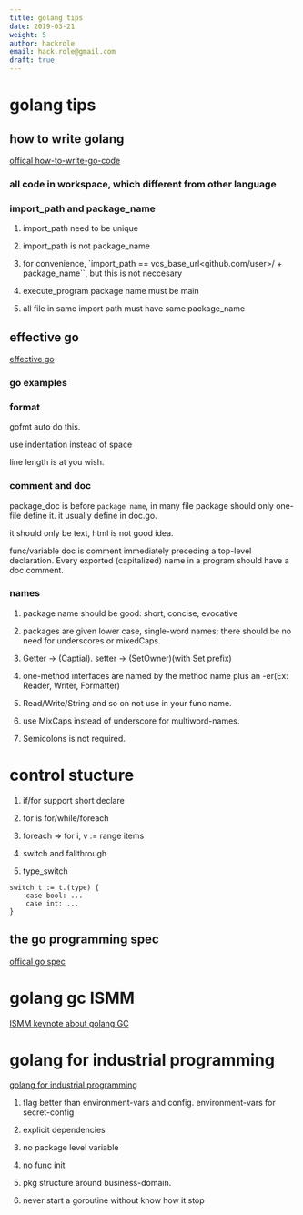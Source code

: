 ```yaml
---
title: golang tips
date: 2019-03-21
weight: 5
author: hackrole
email: hack.role@gmail.com
draft: true
---
```


# golang tips


## how to write golang

[offical how-to-write-go-code](https://golang.org/doc/code.html)

### all code in workspace, which different from other language


### import_path and package_name

1) import_path need to be unique

2) import_path is not package_name

3) for convenience, `import_path == vcs_base_url<github.com/user>/ + package_name``, but this is not neccesary

4) execute_program package name must be main

5) all file in same import path must have same package_name


## effective go

[effective go](https://golang.org/doc/effective_go.html#names)

### go examples

### format
gofmt auto do this.

use indentation instead of space

line length is at you wish.

### comment and doc

package_doc is before `package name`,
in many file package should only one-file define it.
it usually define in doc.go.

it should only be text, html is not good idea.


func/variable doc is comment immediately preceding a top-level declaration.
Every exported (capitalized) name in a program should have a doc comment.

### names

1) package name should be good: short, concise, evocative

2) packages are given lower case, single-word names; there should be no need for underscores or mixedCaps.

3) Getter -> <Owner>(Captial). setter -> (SetOwner)(with Set prefix)

4)  one-method interfaces are named by the method name plus an -er(Ex: Reader, Writer, Formatter)

5) Read/Write/String and so on not use in your func name. 

6) use MixCaps instead of underscore for multiword-names.

7) Semicolons is not required.

# control stucture

1) if/for support short declare

2) for is for/while/foreach

3) foreach => for i, v := range items

4) switch and fallthrough

5) type_switch
```golang
switch t := t.(type) {
    case bool: ...
    case int: ...
}
```


## the go programming spec

[offical go spec](https://golang.org/ref/spec)


# golang gc ISMM

[ISMM keynote about golang GC](https://blog.golang.org/ismmkeynote)

# golang for industrial programming

[golang for industrial programming](https://peter.bourgon.org/go-for-industrial-programming/)


1) flag better than environment-vars and config. environment-vars for secret-config

2) explicit dependencies

3) no package level variable

4) no func init

5) pkg structure around business-domain. 

6) never start a goroutine without know how it stop

